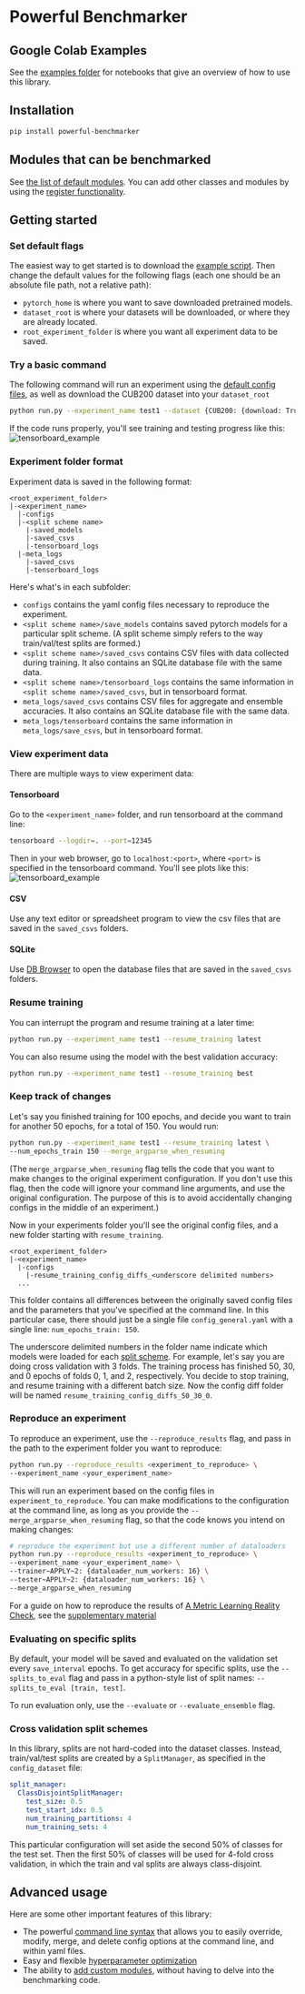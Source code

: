 # Powerful Benchmarker

## Google Colab Examples
See the [examples folder](https://github.com/KevinMusgrave/powerful-benchmarker/tree/metric-learning/examples) for notebooks that give an overview of how to use this library.

## Installation
```bash
pip install powerful-benchmarker
```

## Modules that can be benchmarked
See [the list of default modules](modules.md). You can add other classes and modules by using the [register functionality](custom.md).



## Getting started

### Set default flags

The easiest way to get started is to download the [example script](https://github.com/KevinMusgrave/powerful-benchmarker/blob/metric-learning/examples/run.py). Then change the default values for the following flags (each one should be an absolute file path, not a relative path):

- ```pytorch_home``` is where you want to save downloaded pretrained models.
- ```dataset_root``` is where your datasets will be downloaded, or where they are already located.
- ```root_experiment_folder``` is where you want all experiment data to be saved.

### Try a basic command
The following command will run an experiment using the [default config files](https://github.com/KevinMusgrave/powerful-benchmarker/tree/metric-learning/src/powerful_benchmarker/configs), as well as download the CUB200 dataset into your ```dataset_root```
```bash
python run.py --experiment_name test1 --dataset {CUB200: {download: True}}
```
If the code runs properly, you'll see training and testing progress like this:
![tensorboard_example](imgs/code_is_running.png)

### Experiment folder format
Experiment data is saved in the following format:
```
<root_experiment_folder>
|-<experiment_name>
  |-configs
  |-<split scheme name>
    |-saved_models
    |-saved_csvs
    |-tensorboard_logs
  |-meta_logs
    |-saved_csvs
    |-tensorboard_logs
```

Here's what's in each subfolder:

- ```configs``` contains the yaml config files necessary to reproduce the experiment.
- ```<split scheme name>/save_models``` contains saved pytorch models for a particular split scheme. (A split scheme simply refers to the way train/val/test splits are formed.)
- ```<split scheme name>/saved_csvs``` contains CSV files with data collected during training. It also contains an SQLite database file with the same data.
- ```<split scheme name>/tensorboard_logs``` contains the same information in ```<split scheme name>/saved_csvs```, but in tensorboard format.
- ```meta_logs/saved_csvs``` contains CSV files for aggregate and ensemble accuracies. It also contains an SQLite database file with the same data.
- ```meta_logs/tensorboard``` contains the same information in ```meta_logs/save_csvs```, but in tensorboard format.

### View experiment data
There are multiple ways to view experiment data:

#### Tensorboard
Go to the ```<experiment_name>``` folder, and run tensorboard at the command line: 
```bash
tensorboard --logdir=. --port=12345
```
Then in your web browser, go to ```localhost:<port>```, where ```<port>``` is specified in the tensorboard command. You'll see plots like this:
![tensorboard_example](imgs/tensorboard_example.png)

#### CSV
Use any text editor or spreadsheet program to view the csv files that are saved in the ```saved_csvs``` folders.

#### SQLite
Use [DB Browser](https://sqlitebrowser.org/) to open the database files that are saved in the ```saved_csvs``` folders.



### Resume training
You can interrupt the program and resume training at a later time:
```bash
python run.py --experiment_name test1 --resume_training latest
```

You can also resume using the model with the best validation accuracy:
```bash
python run.py --experiment_name test1 --resume_training best
```

### Keep track of changes
Let's say you finished training for 100 epochs, and decide you want to train for another 50 epochs, for a total of 150. You would run:
```bash
python run.py --experiment_name test1 --resume_training latest \
--num_epochs_train 150 --merge_argparse_when_resuming
```
(The ```merge_argparse_when_resuming``` flag tells the code that you want to make changes to the original experiment configuration. If you don't use this flag, then the code will ignore your command line arguments, and use the original configuration. The purpose of this is to avoid accidentally changing configs in the middle of an experiment.)

Now in your experiments folder you'll see the original config files, and a new folder starting with ```resume_training```.
```
<root_experiment_folder>
|-<experiment_name>
  |-configs
    |-resume_training_config_diffs_<underscore delimited numbers>
  ...
```
This folder contains all differences between the originally saved config files and the parameters that you've specified at the command line. In this particular case, there should just be a single file ```config_general.yaml``` with a single line: ```num_epochs_train: 150```. 

The underscore delimited numbers in the folder name indicate which models were loaded for each [split scheme](#creating-splits-for-cross-validation). For example, let's say you are doing cross validation with 3 folds. The training process has finished 50, 30, and 0 epochs of folds 0, 1, and 2, respectively. You decide to stop training, and resume training with a different batch size. Now the config diff folder will be named ```resume_training_config_diffs_50_30_0```.

### Reproduce an experiment
To reproduce an experiment, use the ```--reproduce_results``` flag, and pass in the path to the experiment folder you want to reproduce:
```bash
python run.py --reproduce_results <experiment_to_reproduce> \
--experiment_name <your_experiment_name>
```
This will run an experiment based on the config files in ```experiment_to_reproduce```. You can make modifications to the configuration at the command line, as long as you provide the ```--merge_argparse_when_resuming``` flag, so that the code knows you intend on making changes:

```bash
# reproduce the experiment but use a different number of dataloaders
python run.py --reproduce_results <experiment_to_reproduce> \
--experiment_name <your_experiment_name> \
--trainer~APPLY~2: {dataloader_num_workers: 16} \
--tester~APPLY~2: {dataloader_num_workers: 16} \
--merge_argparse_when_resuming
```

For a guide on how to reproduce the results of [A Metric Learning Reality Check](https://arxiv.org/abs/2003.08505), see the [supplementary material](../papers/mlrc)

### Evaluating on specific splits
By default, your model will be saved and evaluated on the validation set every ```save_interval``` epochs. To get accuracy for specific splits, use the ```--splits_to_eval``` flag and pass in a python-style list of split names: ```--splits_to_eval [train, test]```. 

To run evaluation only, use the ```--evaluate``` or ```--evaluate_ensemble``` flag.

### Cross validation split schemes

In this library, splits are not hard-coded into the dataset classes. Instead, train/val/test splits are created by a ```SplitManager```, as specified in the ```config_dataset``` file:
```yaml
split_manager:
  ClassDisjointSplitManager:
    test_size: 0.5
    test_start_idx: 0.5
    num_training_partitions: 4
    num_training_sets: 4
```
This particular configuration will set aside the second 50% of classes for the test set. Then the first 50% of classes will be used for 4-fold cross validation, in which the train and val splits are always class-disjoint.


## Advanced usage
Here are some other important features of this library:

- The powerful [command line syntax](cl_syntax.md) that allows you to easily override, modify, merge, and delete config options at the command line, and within yaml files.
- Easy and flexible [hyperparameter optimization](hyperparams.md)
- The ability to [add custom modules](custom.md), without having to delve into the benchmarking code.

